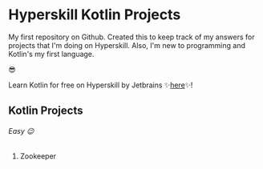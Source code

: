 # Hyperskill Kotlin Projects
My first repository on Github. Created this to keep track of my answers for projects that I'm doing on Hyperskill. Also, I'm new to programming and Kotlin's my first language. 

:sunglasses:

Learn Kotlin for free on Hyperskill by Jetbrains :sparkles:[here](https://hyperskill.org/join/aaa4d715f):sparkles:!

## Kotlin Projects

###### Easy :wink: 
1. Zookeeper
